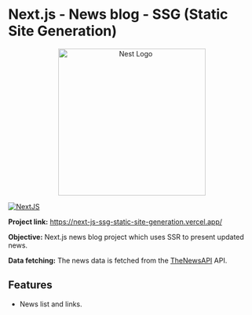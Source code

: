 # Next.js - News blog - SSG (Static Site Generation)

<p align="center">
  <a href="https://nextjs.org/" target="blank"><img src="https://testrigor.com/wp-content/uploads/2023/04/nextjs-logo.png" width="300" alt="Nest Logo" /></a>
</p>

[![NextJS](https://img.shields.io/badge/Next.js-14.1.3-black.svg)](https://nextjs.org/)

<b>Project link:</b> <a href="https://next-js-ssg-static-site-generation.vercel.app/" target="_blank" style="color: blue, textDecoration: underline">https://next-js-ssg-static-site-generation.vercel.app/</a>

<b>Objective:</b> Next.js news blog project which uses SSR to present updated news.

<b>Data fetching:</b> The news data is fetched from the <a href="https://www.thenewsapi.com/" target="_blank" style="color: blue, textDecoration: underline">TheNewsAPI</a> API.

## Features

- News list and links.

